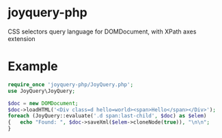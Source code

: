 # joyquery-php
CSS selectors query language for DOMDocument, with XPath axes extension

# Example

```php
require_once 'joyquery-php/JoyQuery.php';
use JoyQuery\JoyQuery;

$doc = new DOMDocument;
$doc->loadHTML('<Div class=d hello=world><span>Hello</span></Div>');
foreach (JoyQuery::evaluate('.d span:last-child', $doc) as $elem)
{	echo "Found: ", $doc->saveXml($elem->cloneNode(true)), "\n\n";
}
```
